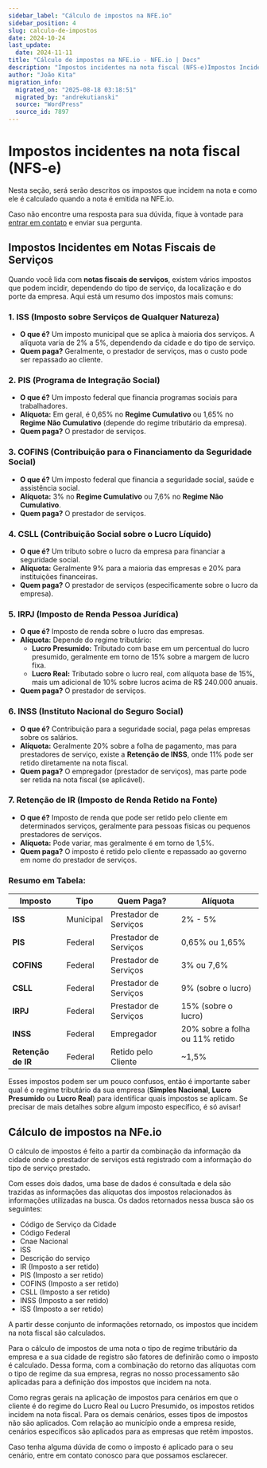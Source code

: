 ```yaml
---
sidebar_label: "Cálculo de impostos na NFE.io"
sidebar_position: 4
slug: calculo-de-impostos
date: 2024-10-24
last_update:
  date: 2024-11-11
title: "Cálculo de impostos na NFE.io - NFE.io | Docs"
description: "Impostos incidentes na nota fiscal (NFS-e)Impostos Incidentes em Notas Fiscais de Serviços1. ISS (Imposto sobre Serviços de Qualquer Natureza)2. PIS (Programa de Integração&#8230;"
author: "João Kita"
migration_info:
  migrated_on: "2025-08-18 03:18:51"
  migrated_by: "andrekutianski"
  source: "WordPress"
  source_id: 7897
---
```


# Impostos incidentes na nota fiscal (NFS-e)

Nesta seção, será serão descritos os impostos que incidem na nota e como ele é calculado quando a nota é emitida na NFE.io.

Caso não encontre uma resposta para sua dúvida, fique à vontade para [entrar em contato][12] e enviar sua pergunta.

## Impostos Incidentes em Notas Fiscais de Serviços

Quando você lida com **notas fiscais de serviços**, existem vários impostos que podem incidir, dependendo do tipo de serviço, da localização e do porte da empresa. Aqui está um resumo dos impostos mais comuns:

### 1\. **ISS (Imposto sobre Serviços de Qualquer Natureza)**

* **O que é?** Um imposto municipal que se aplica à maioria dos serviços. A alíquota varia de 2% a 5%, dependendo da cidade e do tipo de serviço.
* **Quem paga?** Geralmente, o prestador de serviços, mas o custo pode ser repassado ao cliente.

### 2\. **PIS (Programa de Integração Social)**

* **O que é?** Um imposto federal que financia programas sociais para trabalhadores.
* **Alíquota:** Em geral, é 0,65% no **Regime Cumulativo** ou 1,65% no **Regime Não Cumulativo** (depende do regime tributário da empresa).
* **Quem paga?** O prestador de serviços.

### 3\. **COFINS (Contribuição para o Financiamento da Seguridade Social)**

* **O que é?** Um imposto federal que financia a seguridade social, saúde e assistência social.
* **Alíquota:** 3% no **Regime Cumulativo** ou 7,6% no **Regime Não Cumulativo**.
* **Quem paga?** O prestador de serviços.

### 4\. **CSLL (Contribuição Social sobre o Lucro Líquido)**

* **O que é?** Um tributo sobre o lucro da empresa para financiar a seguridade social.
* **Alíquota:** Geralmente 9% para a maioria das empresas e 20% para instituições financeiras.
* **Quem paga?** O prestador de serviços (especificamente sobre o lucro da empresa).

### 5\. **IRPJ (Imposto de Renda Pessoa Jurídica)**

* **O que é?** Imposto de renda sobre o lucro das empresas.
* **Alíquota:** Depende do regime tributário:  
   * **Lucro Presumido:** Tributado com base em um percentual do lucro presumido, geralmente em torno de 15% sobre a margem de lucro fixa.  
   * **Lucro Real:** Tributado sobre o lucro real, com alíquota base de 15%, mais um adicional de 10% sobre lucros acima de R$ 240.000 anuais.
* **Quem paga?** O prestador de serviços.

### 6\. **INSS (Instituto Nacional do Seguro Social)**

* **O que é?** Contribuição para a seguridade social, paga pelas empresas sobre os salários.
* **Alíquota:** Geralmente 20% sobre a folha de pagamento, mas para prestadores de serviço, existe a **Retenção de INSS**, onde 11% pode ser retido diretamente na nota fiscal.
* **Quem paga?** O empregador (prestador de serviços), mas parte pode ser retida na nota fiscal (se aplicável).

### 7\. **Retenção de IR (Imposto de Renda Retido na Fonte)**

* **O que é?** Imposto de renda que pode ser retido pelo cliente em determinados serviços, geralmente para pessoas físicas ou pequenos prestadores de serviços.
* **Alíquota:** Pode variar, mas geralmente é em torno de 1,5%.
* **Quem paga?** O imposto é retido pelo cliente e repassado ao governo em nome do prestador de serviços.

### Resumo em Tabela:

| **Imposto**        | **Tipo**  | **Quem Paga?**        | **Alíquota**                    |
| ------------------ | --------- | --------------------- | ------------------------------- |
| **ISS**            | Municipal | Prestador de Serviços | 2% - 5%                         |
| **PIS**            | Federal   | Prestador de Serviços | 0,65% ou 1,65%                  |
| **COFINS**         | Federal   | Prestador de Serviços | 3% ou 7,6%                      |
| **CSLL**           | Federal   | Prestador de Serviços | 9% (sobre o lucro)              |
| **IRPJ**           | Federal   | Prestador de Serviços | 15% (sobre o lucro)             |
| **INSS**           | Federal   | Empregador            | 20% sobre a folha ou 11% retido |
| **Retenção de IR** | Federal   | Retido pelo Cliente   | \~1,5%                          |

Esses impostos podem ser um pouco confusos, então é importante saber qual é o regime tributário da sua empresa (**Simples Nacional**, **Lucro Presumido** ou **Lucro Real**) para identificar quais impostos se aplicam. Se precisar de mais detalhes sobre algum imposto específico, é só avisar!

## Cálculo de impostos na NFe.io

O cálculo de impostos é feito a partir da combinação da informação da cidade onde o prestador de serviços está registrado com a informação do tipo de serviço prestado.

Com esses dois dados, uma base de dados é consultada e dela são trazidas as informações das alíquotas dos impostos relacionados às informações utilizadas na busca. Os dados retornados nessa busca são os seguintes:

* Código de Serviço da Cidade
* Código Federal
* Cnae Nacional
* ISS
* Descrição do serviço
* IR (Imposto a ser retido)
* PIS (Imposto a ser retido)
* COFINS (Imposto a ser retido)
* CSLL (Imposto a ser retido)
* INSS (Imposto a ser retido)
* ISS (Imposto a ser retido)

A partir desse conjunto de informações retornado, os impostos que incidem na nota fiscal são calculados.

Para o cálculo de impostos de uma nota o tipo de regime tributário da empresa e a sua cidade de registro são fatores de definirão como o imposto é calculado. Dessa forma, com a combinação do retorno das alíquotas com o tipo de regime da sua empresa, regras no nosso processamento são aplicadas para a definição dos impostos que incidem na nota. 

Como regras gerais na aplicação de impostos para cenários em que o cliente é do regime do Lucro Real ou Lucro Presumido, os impostos retidos incidem na nota fiscal. Para os demais cenários, esses tipos de impostos não são aplicados. Com relação ao município onde a empresa reside, cenários específicos são aplicados para as empresas que retêm impostos.

Caso tenha alguma dúvida de como o imposto é aplicado para o seu cenário, entre em contato conosco para que possamos esclarecer.


[1]: #Impostos%5Fincidentes%5Fna%5Fnota%5Ffiscal%5FNFS-e
[2]: #Impostos%5FIncidentes%5Fem%5FNotas%5FFiscais%5Fde%5FServicos
[3]: #1%5FISS%5FImposto%5Fsobre%5FServicos%5Fde%5FQualquer%5FNatureza
[4]: #2%5FPIS%5FPrograma%5Fde%5FIntegracao%5FSocial
[5]: #3%5FCOFINS%5FContribuicao%5Fpara%5Fo%5FFinanciamento%5Fda%5FSeguridade%5FSocial
[6]: #4%5FCSLL%5FContribuicao%5FSocial%5Fsobre%5Fo%5FLucro%5FLiquido
[7]: #5%5FIRPJ%5FImposto%5Fde%5FRenda%5FPessoa%5FJuridica
[8]: #6%5FINSS%5FInstituto%5FNacional%5Fdo%5FSeguro%5FSocial
[9]: #7%5FRetencao%5Fde%5FIR%5FImposto%5Fde%5FRenda%5FRetido%5Fna%5FFonte
[10]: #Resumo%5Fem%5FTabela
[11]: #Calculo%5Fde%5Fimpostos%5Fna%5FNFeio
[12]: https://nfe.io/#contato